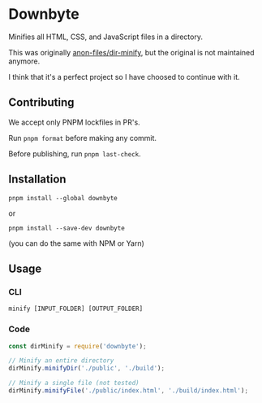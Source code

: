 # Downbyte
Minifies all HTML, CSS, and JavaScript files in a directory.

This was originally [anon-files/dir-minify](https://github.com/anon-files/dir-minify), but the original is not maintained anymore.

I think that it's a perfect project so I have choosed to continue with it.

## Contributing
We accept only PNPM lockfiles in PR's.

Run `pnpm format` before making any commit.

Before publishing, run `pnpm last-check`.

## Installation
```
pnpm install --global downbyte
```
or
```
pnpm install --save-dev downbyte
```
(you can do the same with NPM or Yarn)

## Usage
### CLI
```
minify [INPUT_FOLDER] [OUTPUT_FOLDER]
```

### Code
```js
const dirMinify = require('downbyte');

// Minify an entire directory
dirMinify.minifyDir('./public', './build');

// Minify a single file (not tested)
dirMinify.minifyFile('./public/index.html', './build/index.html');
```
